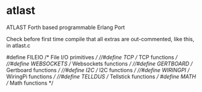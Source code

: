 # atlast
ATLAST Forth based programmable Erlang Port

Check before first time compile that all extras are out-commented, like this, in atlast.c

#define FILEIO			      /* File I/O primitives */
//#define TCP		      		/* TCP functions */
//#define WEBSOCKETS          /* Websockets functions */
//#define GERTBOARD		      /* Gertboard functions */
//#define I2C					/* I2C functions */
//#define WIRINGPI			  /* WiringPi functions */
//#define TELLDUS          		/* Tellstick functions */
#define MATH			      /* Math functions */
